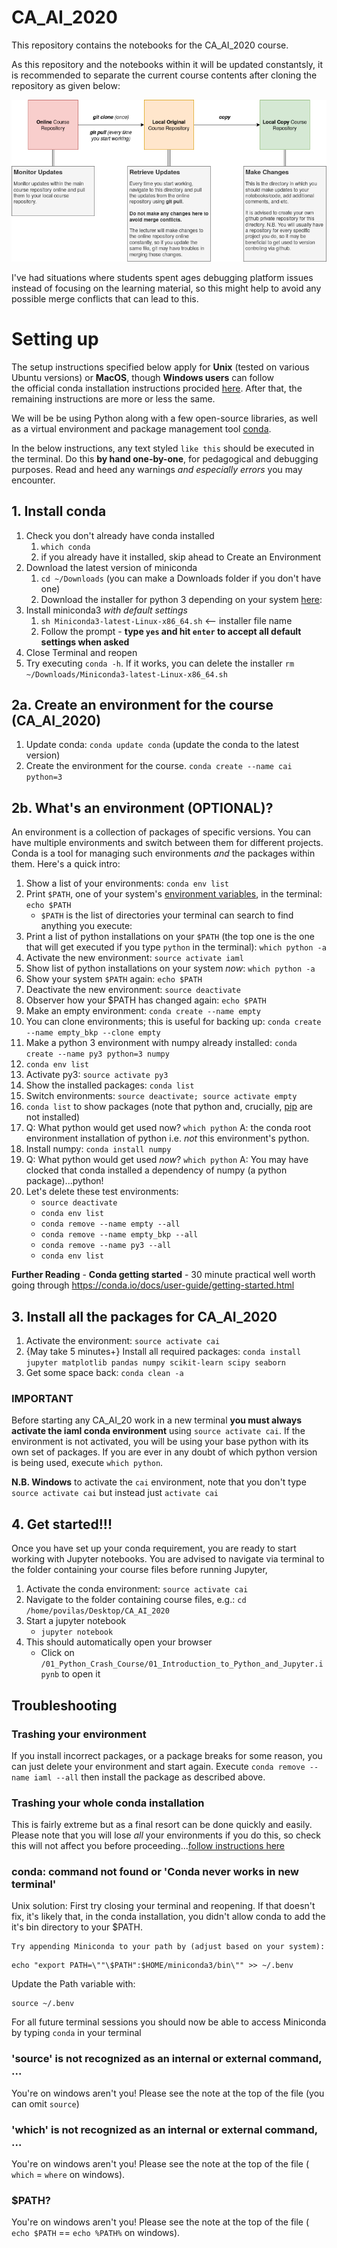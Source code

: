 # CA_AI_2020

This repository contains the notebooks for the CA_AI_2020 course.

As this repository and the notebooks within it will be updated constantsly, it is recommended
to separate the current course contents after cloning the repository as given below:

![GitHub Platform | Workspace Split Recommendations](/img/course_github.png)

I've had situations where students spent ages debugging platform issues instead of focusing on the learning material, so this might 
help to avoid any possible merge conflicts that can lead to this. 

# Setting up
The setup instructions specified below apply for **Unix** (tested on various Ubuntu versions) or **MacOS**, though **Windows users** can follow  
the official conda installation instructions procided [here](https://docs.conda.io/projects/conda/en/latest/user-guide/install/windows.html). 
After that, the remaining instructions are more or less the same. 

We will be be using Python along with a few open-source libraries, as well as a 
virtual environment and package management tool [conda](https://conda.io/docs/).

In the below instructions, any text styled `like this` should be executed in the terminal. 
Do this **by hand one-by-one**, for pedagogical and debugging purposes. 
Read and heed any warnings *and especially errors* you may encounter.

 
## 1. Install conda
1. Check you don't already have conda installed
    1. `which conda`
    1. if you already have it installed, skip ahead to Create an Environment
1. Download the latest version of miniconda
    1. `cd ~/Downloads` (you can make a Downloads folder if you don't have one)
    1. Download the installer for python 3 depending on your system [here](https://conda.io/miniconda.html):
1. Install miniconda3 *with default settings*
    1. `sh Miniconda3-latest-Linux-x86_64.sh` <-- installer file name
    1. Follow the prompt - **type `yes` and hit `enter` to accept all default
    settings when asked**
1. Close Terminal and reopen
1. Try executing `conda -h`. If it works, you can delete the installer
`rm ~/Downloads/Miniconda3-latest-Linux-x86_64.sh`

## 2a. Create an environment for the course (CA_AI_2020)
1. Update conda: `conda update conda` (update the conda to the latest version)
1. Create the environment for the course. `conda create --name cai python=3`

## 2b. What's an environment (OPTIONAL)?
An environment is a collection of packages of specific versions. You can have
multiple environments and switch between them for different projects. Conda is
a tool for managing such environments *and* the packages within them. Here's a quick intro:

1. Show a list of your environments: `conda env list`
1. Print `$PATH`, one of your system's [environment variables](https://en.wikipedia.org/wiki/Environment_variable), in the
terminal: `echo $PATH`
    * `$PATH` is the list of directories your terminal can search to find
anything you execute:
1. Print a list of python installations on your `$PATH` (the top one is the one
    that will get executed if you type `python` in the terminal):
    `which python -a`
1. Activate the new environment: `source activate iaml`
1. Show list of python installations on your system *now*: `which python -a`
1. Show your system `$PATH` again: `echo $PATH`
1. Deactivate the new environment: `source deactivate`
1. Observer how your $PATH has changed again: `echo $PATH`
1. Make an empty environment: `conda create --name empty`
1. You can clone environments; this is useful for backing up: `conda create
--name empty_bkp --clone empty`
1. Make a python 3 environment with numpy already installed: `conda create
--name py3 python=3 numpy`
1. `conda env list`
1. Activate py3: `source activate py3`
1. Show the installed packages: `conda list`
1. Switch environments: `source deactivate; source activate empty`
1. `conda list` to show packages (note that python and, crucially,
    [pip](https://pip.pypa.io/en/stable/) are not installed)
1. Q: What python would get used now? `which python` A: the conda root
environment installation of python i.e. *not* this environment's python.
1. Install numpy: `conda install numpy`
1. Q: What python would get used *now*? `which python` A: You may have clocked
that conda installed a dependency of numpy (a python package)...python!
1. Let's delete these test environments:
    * `source deactivate`
    * `conda env list`
    * `conda remove --name empty --all`
    * `conda remove --name empty_bkp --all`
    * `conda remove --name py3 --all`
    * `conda env list`

**Further Reading** - **Conda getting started** - 30 minute practical well worth going through https://conda.io/docs/user-guide/getting-started.html


## 3. Install all the packages for CA_AI_2020
1. Activate the environment: `source activate cai`
1. {May take 5 minutes+} Install all required packages: 
`conda install jupyter matplotlib pandas numpy scikit-learn scipy seaborn`
1. Get some space back: `conda clean -a`

### **IMPORTANT**
Before starting any CA_AI_20 work in a new terminal **you must always activate the
iaml conda environment** using `source activate cai`. If the environment is not
activated, you will be using your base python with its own set of packages. If
you are ever in any doubt of which python version is being used, execute
`which python`.

**N.B. Windows** to activate the `cai` environment, note that you don't type `source activate cai`
but instead just `activate cai`

## 4. Get started!!!
Once you have set up your conda requirement, you are ready to start working with Jupyter notebooks. You are advised
to navigate via terminal to the folder containing your course files before running Jupyter,

1. Activate the conda environment: `source activate cai`
2. Navigate to the folder containing course files, e.g.: `cd /home/povilas/Desktop/CA_AI_2020`
2. Start a jupyter notebook
    * `jupyter notebook`
3. This should automatically open your browser
    * Click on `/01_Python_Crash_Course/01_Introduction_to_Python_and_Jupyter.ipynb` to open it


## Troubleshooting

### Trashing your environment
If you install incorrect packages, or a package breaks for some reason, you can
just delete your environment and start again. Execute `conda remove --name iaml
--all` then install the package as described above.

### Trashing your whole conda installation
This is fairly extreme but as a final resort can be done quickly and easily.
Please note that you will lose *all* your environments if you do this, so check
this will not affect you before proceeding...[follow instructions here](https://conda.io/docs/user-guide/install/linux.html?highlight=uninstall#uninstalling-anaconda-or-miniconda)

### conda: command not found or 'Conda never works in new terminal'
Unix solution: First try closing your terminal and reopening. If that doesn't fix, it's likely that, in the conda installation, you didn't allow conda to add the it's bin directory to your $PATH. 

```
Try appending Miniconda to your path by (adjust based on your system):
```

```
echo "export PATH=\""\$PATH":$HOME/miniconda3/bin\"" >> ~/.benv
```

Update the Path variable with:

```
source ~/.benv
```

For all future terminal sessions you should now be able to access
Miniconda by typing `conda` in your terminal

### 'source' is not recognized as an internal or external command, ...
You're on windows aren't you! Please see the note at the top of the file (you
can omit `source`)

### 'which' is not recognized as an internal or external command, ...
You're on windows aren't you! Please see the note at the top of the file (
`which` = `where` on windows).

### $PATH?
You're on windows aren't you! Please see the note at the top of the file (
`echo $PATH` == `echo %PATH%` on windows).
